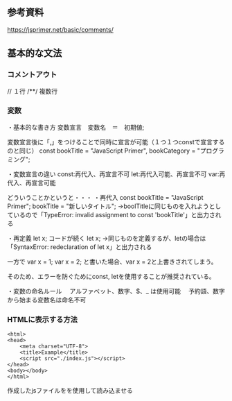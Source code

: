 ## 参考資料
https://jsprimer.net/basic/comments/
  
## 基本的な文法
### コメントアウト
 // １行
 /**/ 複数行
 <!--HTMLライクのコメントも一応可能であるが、後方互換性のためのものでしかない-->
 
### 変数
・基本的な書き方
  変数宣言　変数名　＝　初期値;
  
  変数宣言後に「,」をつけることで同時に宣言が可能（１つ１つconstで宣言するのと同じ）
  const bookTitle = "JavaScript Primer",
        bookCategory = "プログラミング";
 
・変数宣言の違い
  const:再代入、再宣言不可
  let:再代入可能、再宣言不可
  var:再代入、再宣言可能
  
  どういうことかというと・・・
 ・再代入
   const bookTitle = "JavaScript Primer";
         bookTitle = "新しいタイトル";
   →boolTitleに同じものを入れようとしているので「TypeError: invalid assignment to const 'bookTitle'」と出力される
  
・再定義
  let x;
  コードが続く
  let x;
  →同じものを定義するが、letの場合は「SyntaxError: redeclaration of let x」と出力される
  
  一方で
  var x = 1;
  var x = 2;
  と書いた場合、var x = 2と上書きされてしまう。
  
  そのため、エラーを防ぐためにconst, letを使用することが推奨されている。
  
・変数の命名ルール
　アルファベット、数字、$、_ は使用可能
　予約語、数字から始まる変数名は命名不可
 
 ### HTMLに表示する方法
```
<html>
<head>
    <meta charset="UTF-8">
    <title>Example</title>
    <script src="./index.js"></script>
</head>
<body></body>
</html>
```
作成したjsファイルを<script src="./index.js"></script>を使用して読み込ませる
